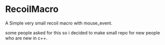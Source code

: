 # RecoilMacro


A Simple very small recoil macro with mouse_event.


some people asked for this so i decided to make small repo for new people who are new in c++.
